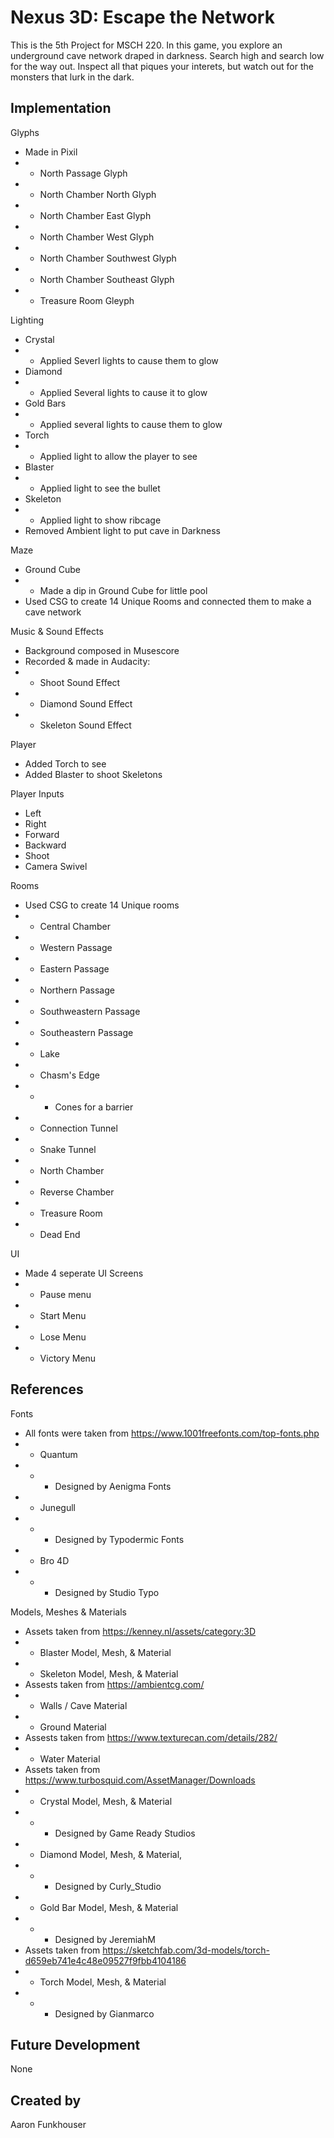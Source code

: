 # Nexus 3D: Escape the Network

This is the 5th Project for MSCH 220. 
In this game, you explore an underground cave network draped in darkness. 
Search high and search low for the way out.
Inspect all that piques your interets, but watch out for the monsters that lurk in the dark.

## Implementation

Glyphs
- Made in Pixil
- - North Passage Glyph
- - North Chamber North Glyph
- - North Chamber East Glyph
- - North Chamber West Glyph
- - North Chamber Southwest Glyph
- - North Chamber Southeast Glyph
- - Treasure Room Gleyph

Lighting
- Crystal 
- - Applied Severl lights to cause them to glow
- Diamond
- - Applied Several lights to cause it to glow
- Gold Bars
- - Applied several lights to cause them to glow
- Torch
- - Applied light to allow the player to see
- Blaster
- - Applied light to see the bullet
- Skeleton 
- - Applied light to show ribcage
- Removed Ambient light to put cave in Darkness

Maze
- Ground Cube
- - Made a dip in Ground Cube for little pool
- Used CSG to create 14 Unique Rooms and connected them to make a cave network

Music & Sound Effects
- Background composed in Musescore
- Recorded & made in Audacity:
- - Shoot Sound Effect
- - Diamond Sound Effect
- - Skeleton Sound Effect

Player
- Added Torch to see
- Added Blaster to shoot Skeletons

Player Inputs
- Left
- Right
- Forward
- Backward
- Shoot
- Camera Swivel

Rooms
- Used CSG to create 14 Unique rooms
- - Central Chamber
- - Western Passage
- - Eastern Passage
- - Northern Passage
- - Southweastern Passage
- - Southeastern Passage
- - Lake
- - Chasm's Edge
-  -  - Cones for a barrier
-  - Connection Tunnel
-  - Snake Tunnel
-  - North Chamber
-  - Reverse Chamber
-  - Treasure Room
-  - Dead End

UI 
- Made 4 seperate UI Screens
- - Pause menu
- - Start Menu
- - Lose Menu
- - Victory Menu


## References

Fonts
- All fonts were taken from https://www.1001freefonts.com/top-fonts.php
- - Quantum
-  -  - Designed by Aenigma Fonts
-  - Junegull 
-  -  - Designed by Typodermic Fonts
-  - Bro 4D
-  -  - Designed by Studio Typo

Models, Meshes & Materials
- Assets taken from https://kenney.nl/assets/category:3D
- - Blaster Model, Mesh, & Material
- - Skeleton Model, Mesh, & Material
- Assests taken from https://ambientcg.com/
- - Walls / Cave Material
- - Ground Material
- Assests taken from https://www.texturecan.com/details/282/
- - Water Material
- Assets taken from https://www.turbosquid.com/AssetManager/Downloads
- - Crystal Model, Mesh, & Material
- - - Designed by Game Ready Studios
- - Diamond Model, Mesh, & Material,
- - - Designed by Curly_Studio
- - Gold Bar Model, Mesh, & Material
- - - Designed by JeremiahM
- Assets taken from https://sketchfab.com/3d-models/torch-d659eb741e4c48e09527f9fbb4104186
- - Torch Model, Mesh, & Material
- - - Designed by Gianmarco

## Future Development

None

## Created by

Aaron Funkhouser
